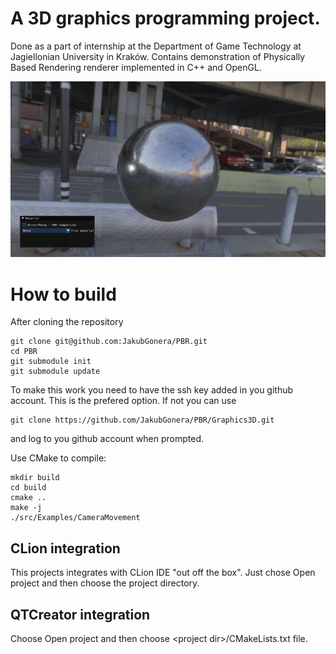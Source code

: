 # A 3D graphics programming project.

Done as a part of internship at the Department of Game Technology at Jagiellonian University in Kraków. Contains demonstration of Physically Based Rendering renderer implemented in C++ and OpenGL.

![Program preview](docs/PBRExample.png)

# How to build
After cloning the repository 

```shell
git clone git@github.com:JakubGonera/PBR.git
cd PBR
git submodule init
git submodule update
```

To make this work you need to have the  ssh key added in you github account.
This is the prefered option. If not you can use 
```shell
git clone https://github.com/JakubGonera/PBR/Graphics3D.git
```
and log to you github account when prompted. 

Use CMake to compile:

```shell
mkdir build
cd build
cmake ..
make -j 
./src/Examples/CameraMovement
```

## CLion integration

This projects integrates with CLion IDE "out off the box". Just chose Open project and then choose the project 
directory.

## QTCreator integration

Choose Open project and then choose &lt;project dir&gt;/CMakeLists.txt file. 
